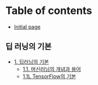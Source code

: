 # Table of contents

* [Initial page](README.md)

## 딥 러닝의 기본

* [1. 딥러닝의 기본](undefined/1./README.md)
  * [1.1. 머신러닝의 개념과 용어](undefined/1./1.1.-machine-learning.md)
  * [1.1L TensorFlow의 기본](undefined/1./1.1l-tensorflow.md)

